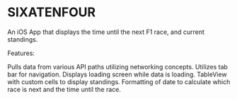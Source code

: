 # SIXATENFOUR
An iOS App that displays the time until the next F1 race, and current standings.

Features:

Pulls data from various API paths utilizing networking concepts.
Utilizes tab bar for navigation.
Displays loading screen while data is loading.
TableView with custom cells to display standings.
Formatting of date to calculate which race is next and the time until the race.
